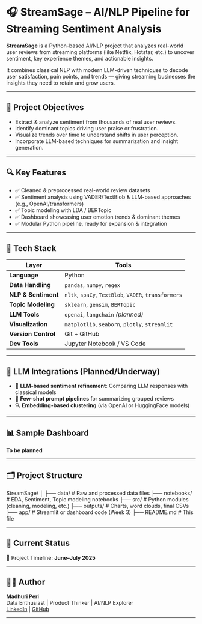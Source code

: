 # 🎧 StreamSage – AI/NLP Pipeline for Streaming Sentiment Analysis

**StreamSage** is a Python-based AI/NLP project that analyzes real-world user reviews from streaming platforms (like Netflix, Hotstar, etc.) to uncover sentiment, key experience themes, and actionable insights.

It combines classical NLP with modern LLM-driven techniques to decode user satisfaction, pain points, and trends — giving streaming businesses the insights they need to retain and grow users.

---

## 🚀 Project Objectives

- Extract & analyze sentiment from thousands of real user reviews.
- Identify dominant topics driving user praise or frustration.
- Visualize trends over time to understand shifts in user perception.
- Incorporate LLM-based techniques for summarization and insight generation.

---

## 🔍 Key Features

- ✅ Cleaned & preprocessed real-world review datasets
- ✅ Sentiment analysis using VADER/TextBlob & LLM-based approaches (e.g., OpenAI/transformers)
- ✅ Topic modeling with LDA / BERTopic
- ✅ Dashboard showcasing user emotion trends & dominant themes
- ✅ Modular Python pipeline, ready for expansion & integration

---

## 🧠 Tech Stack

| Layer | Tools |
|-------|-------|
| **Language** | Python |
| **Data Handling** | `pandas`, `numpy`, `regex` |
| **NLP & Sentiment** | `nltk`, `spaCy`, `TextBlob`, `VADER`, `transformers` |
| **Topic Modeling** | `sklearn`, `gensim`, `BERTopic` |
| **LLM Tools** | `openai`, `langchain` *(planned)* |
| **Visualization** | `matplotlib`, `seaborn`, `plotly`, `streamlit` |
| **Version Control** | Git + GitHub |
| **Dev Tools** | Jupyter Notebook / VS Code |

---

## 🧩 LLM Integrations (Planned/Underway)

- 🔄 **LLM-based sentiment refinement**: Comparing LLM responses with classical models
- 🧠 **Few-shot prompt pipelines** for summarizing grouped reviews
- 🔍 **Embedding-based clustering** (via OpenAI or HuggingFace models)

---

## 📊 Sample Dashboard

**To be planned**

---

## 🗂️ Project Structure

StreamSage/
│
├── data/ # Raw and processed data files
├── notebooks/ # EDA, Sentiment, Topic modeling notebooks
├── src/ # Python modules (cleaning, modeling, etc.)
├── outputs/ # Charts, word clouds, final CSVs
├── app/ # Streamlit or dashboard code (Week 3)
├── README.md # This file


---

## 🏁 Current Status

📅 Project Timeline: **June–July 2025**  

---

## 👩‍💻 Author

**Madhuri Peri**  
Data Enthusiast | Product Thinker | AI/NLP Explorer  
[LinkedIn](https://www.linkedin.com/in/madhuriperi/) | [GitHub](https://github.com/mirthfulparadox)

---
